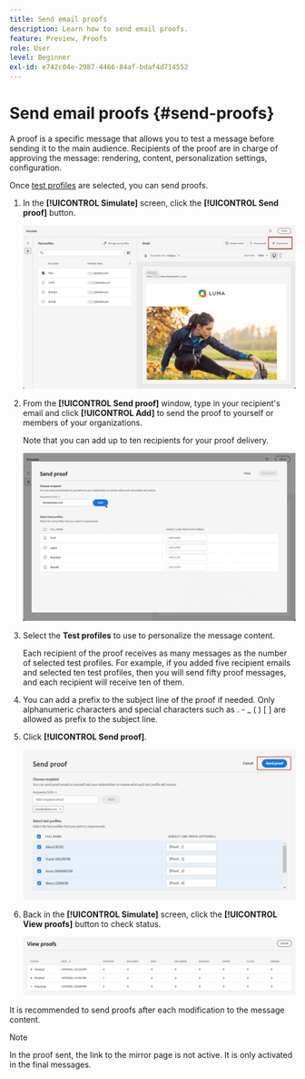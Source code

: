 ```yaml
---
title: Send email proofs
description: Learn how to send email proofs.
feature: Preview, Proofs
role: User
level: Beginner
exl-id: e742c04e-2987-4466-84af-bdaf4d714552
---
```

# Send email proofs {#send-proofs}

A proof is a specific message that allows you to test a message before sending it to the main audience. Recipients of the proof are in charge of approving the message: rendering, content, personalization settings, configuration.

Once [test profiles](test-profiles.md) are selected, you can send proofs.

1. In the **[!UICONTROL Simulate]** screen, click the **[!UICONTROL Send proof]** button.

    ![](../email/assets/send-proof-button.png)

1. From the **[!UICONTROL Send proof]** window, type in your recipient's email and click **[!UICONTROL Add]** to send the proof to yourself or members of your organizations.

    Note that you can add up to ten recipients for your proof delivery.

    ![](../email/assets/send-proof-add.png)

1. Select the **Test profiles** to use to personalize the message content. 
    
    Each recipient of the proof receives as many messages as the number of selected test profiles. For example, if you added five recipient emails and selected ten test profiles, then you will send fifty proof messages, and each recipient will receive ten of them.

1. You can add a prefix to the subject line of the proof if needed. Only alphanumeric characters and special characters such as . - _ ( ) [ ] are allowed as prefix to the subject line.

1. Click **[!UICONTROL Send proof]**. 

    ![](../email/assets/send-proof-select.png)

1. Back in the **[!UICONTROL Simulate]** screen, click the  **[!UICONTROL View proofs]** button to check status.

    ![](../email/assets/send-proof-view.png)

It is recommended to send proofs after each modification to the message content.

>[!NOTE]
>
>In the proof sent, the link to the mirror page is not active. It is only activated in the final messages.
